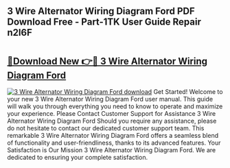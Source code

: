 ## 3 Wire Alternator Wiring Diagram Ford PDF Download Free - Part-1TK User Guide Repair n2l6F

# <h2><a href="http://dfisiy.blite.top/?on=3+Wire+Alternator+Wiring+Diagram+Ford">🔗Download New 👉🔴 3 Wire Alternator Wiring Diagram Ford</a></h2>

[![3 Wire Alternator Wiring Diagram Ford download](https://i.imgur.com/lujVjoI.png)](http://dfisiy.blite.top/?on=3+Wire+Alternator+Wiring+Diagram+Ford)
Get Started! Welcome to your new 3 Wire Alternator Wiring Diagram Ford user manual. This guide will walk you through everything you need to know to operate and maximize your experience. Please Contact Customer Support for Assistance 3 Wire Alternator Wiring Diagram Ford Should you require any assistance, please do not hesitate to contact our dedicated customer support team. This remarkable 3 Wire Alternator Wiring Diagram Ford offers a seamless blend of functionality and user-friendliness, thanks to its advanced features. Your Satisfaction is Our Mission 3 Wire Alternator Wiring Diagram Ford. We are dedicated to ensuring your complete satisfaction.
